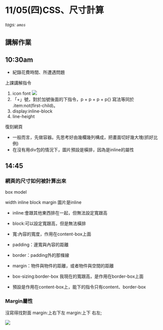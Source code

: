 # 11/05(四)CSS、尺寸計算
###### tags: `amos`

## 講解作業

## 10:30am
* 紀錄花費時間、所遭遇問題

上課講解指令
1. icon font
![](https://i.imgur.com/VMBk8os.png)
2. 「+」號，對於加號後面的下指令，p + p + p + p{} 寫法等同於 .item:not(first-child)。
3. display:inline-block
4. line-height


復刻網頁
* 一般而言，先做容器。先思考好由幾欄幾列構成，把畫面切好幾大塊(抓好比例)
* 在沒有用div包的情況下，圖片預設是橫排，因為是inline的屬性

## 14:45

### 網頁的尺寸如何被計算出來

box model

width
inline
block
margin
圖片是inline

* inline:會跟其他東西排在一起，但無法設定寬跟高
* block:可以設定寬跟高，但是無法橫排


* 寬:內容的寬度，作用在content-box上面
* padding：邊寬與內容的距離　
* border：padding外的那條線
* margin：物件與物件的距離，或者物件與空間的距離

* box-sizing:border-box  我現在的寬跟高，是作用在border-box上面
* 預設是作用在content-box上，能下的指令只有content、border-box


### Margin屬性
沒寫得找對面
margin:上右下左
margin:上下 右左;

![](https://i.imgur.com/ENxqEIJ.png)
